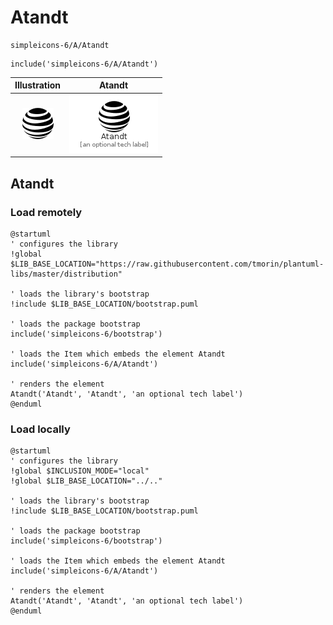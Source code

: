 # Atandt


```text
simpleicons-6/A/Atandt
```

```text
include('simpleicons-6/A/Atandt')
```



| Illustration | Atandt |
| :---: | :---: |
| ![illustration for Illustration](../../simpleicons-6/A/Atandt.png) | ![illustration for Atandt](../../simpleicons-6/A/Atandt.Local.png) |




## Atandt

### Load remotely
```plantuml
@startuml
' configures the library
!global $LIB_BASE_LOCATION="https://raw.githubusercontent.com/tmorin/plantuml-libs/master/distribution"

' loads the library's bootstrap
!include $LIB_BASE_LOCATION/bootstrap.puml

' loads the package bootstrap
include('simpleicons-6/bootstrap')

' loads the Item which embeds the element Atandt
include('simpleicons-6/A/Atandt')

' renders the element
Atandt('Atandt', 'Atandt', 'an optional tech label')
@enduml
```

### Load locally
```plantuml
@startuml
' configures the library
!global $INCLUSION_MODE="local"
!global $LIB_BASE_LOCATION="../.."

' loads the library's bootstrap
!include $LIB_BASE_LOCATION/bootstrap.puml

' loads the package bootstrap
include('simpleicons-6/bootstrap')

' loads the Item which embeds the element Atandt
include('simpleicons-6/A/Atandt')

' renders the element
Atandt('Atandt', 'Atandt', 'an optional tech label')
@enduml
```

